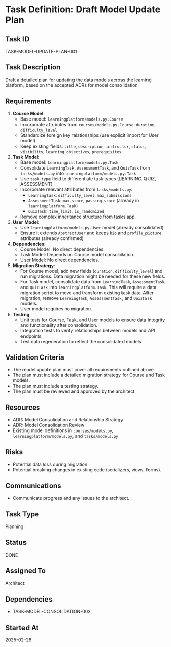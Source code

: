 # Task Definition: Draft Model Update Plan

## Task ID
TASK-MODEL-UPDATE-PLAN-001

## Task Description
Draft a detailed plan for updating the data models across the learning platform, based on the accepted ADRs for model consolidation.

## Requirements
1.  **Course Model**:
    *   Base model: `learningplatform/models.py.Course`
    *   Incorporate attributes from `courses/models.py.Course`: `duration`, `difficulty_level`
    *   Standardize foreign key relationships (use explicit import for User model)
    *   Keep existing fields: `title`, `description`, `instructor`, `status`, `visibility`, `learning_objectives`, `prerequisites`
2.  **Task Model**:
    *   Base model: `learningplatform/models.py.Task`
    *   Consolidate `LearningTask`, `AssessmentTask`, and `QuizTask` from `tasks/models.py` into `learningplatform/models.py.Task`
    *   Use `task_type` field to differentiate task types (LEARNING, QUIZ, ASSESSMENT)
    *   Incorporate relevant attributes from `tasks/models.py`:
        *   `LearningTask`: `difficulty_level`, `max_submissions`
        *   `AssessmentTask`: `max_score`, `passing_score` (already in `learningplatform.Task`)
        *   `QuizTask`: `time_limit`, `is_randomized`
    *   Remove complex inheritance structure from tasks app.
3.  **User Model**:
    *   Use `learningplatform/models.py.User` model (already consolidated)
    *   Ensure it extends `AbstractUser` and keeps `bio` and `profile_picture` attributes (already confirmed)
4.  **Dependencies**:
    *   Course Model: No direct dependencies.
    *   Task Model: Depends on Course model consolidation.
    *   User Model: No direct dependencies.
5.  **Migration Strategy**:
    *   For Course model, add new fields (`duration`, `difficulty_level`) and run migrations. Data migration might be needed for these new fields.
    *   For Task model, consolidate data from `LearningTask`, `AssessmentTask`, and `QuizTask` into `learningplatform.Task`. This will require a data migration script to move and transform existing task data. After migration, remove `LearningTask`, `AssessmentTask`, and `QuizTask` models.
    *   User model requires no migration.
6.  **Testing**:
    *   Unit tests for Course, Task, and User models to ensure data integrity and functionality after consolidation.
    *   Integration tests to verify relationships between models and API endpoints.
    *   Test data regeneration to reflect the consolidated models.

## Validation Criteria
*   The model update plan must cover all requirements outlined above.
*   The plan must include a detailed migration strategy for Course and Task models.
*   The plan must include a testing strategy.
*   The plan must be reviewed and approved by the architect.

## Resources
*   ADR: Model Consolidation and Relationship Strategy
*   ADR: Model Consolidation Review
*   Existing model definitions in `courses/models.py`, `learningplatform/models.py`, and `tasks/models.py`

## Risks
*   Potential data loss during migration.
*   Potential breaking changes in existing code (serializers, views, forms).

## Communications
*   Communicate progress and any issues to the architect.

## Task Type
Planning

## Status
DONE

## Assigned To
Architect

## Dependencies
*   TASK-MODEL-CONSOLIDATION-002

## Started At
2025-02-28
